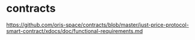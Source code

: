 # contracts
https://github.com/oris-space/contracts/blob/master/just-price-protocol-smart-contract/xdocs/doc/functional-requirements.md
